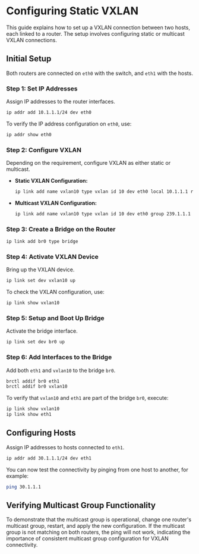 # Configuring Static VXLAN

This guide explains how to set up a VXLAN connection between two hosts, each linked to a router. The setup involves configuring static or multicast VXLAN connections.

## Initial Setup

Both routers are connected on `eth0` with the switch, and `eth1` with the hosts.

### Step 1: Set IP Addresses

Assign IP addresses to the router interfaces.

```bash
ip addr add 10.1.1.1/24 dev eth0
```

To verify the IP address configuration on `eth0`, use:

```bash
ip addr show eth0
```

### Step 2: Configure VXLAN

Depending on the requirement, configure VXLAN as either static or multicast.

- **Static VXLAN Configuration:**

  ```bash
  ip link add name vxlan10 type vxlan id 10 dev eth0 local 10.1.1.1 remote 10.1.1.2 dstport 4789
  ```

- **Multicast VXLAN Configuration:**

  ```bash
  ip link add name vxlan10 type vxlan id 10 dev eth0 group 239.1.1.1 dstport 4789
  ```

### Step 3: Create a Bridge on the Router

```bash
ip link add br0 type bridge
```

### Step 4: Activate VXLAN Device

Bring up the VXLAN device.

```bash
ip link set dev vxlan10 up
```

To check the VXLAN configuration, use:

```bash
ip link show vxlan10
```

### Step 5: Setup and Boot Up Bridge

Activate the bridge interface.

```bash
ip link set dev br0 up
```

### Step 6: Add Interfaces to the Bridge

Add both `eth1` and `vxlan10` to the bridge `br0`.

```bash
brctl addif br0 eth1
brctl addif br0 vxlan10
```

To verify that `vxlan10` and `eth1` are part of the bridge `br0`, execute:

```bash
ip link show vxlan10
ip link show eth1
```

## Configuring Hosts

Assign IP addresses to hosts connected to `eth1`.

```bash
ip addr add 30.1.1.1/24 dev eth1
```

You can now test the connectivity by pinging from one host to another, for example:

```bash
ping 30.1.1.1
```

## Verifying Multicast Group Functionality

To demonstrate that the multicast group is operational, change one router's multicast group, restart, and apply the new configuration. If the multicast group is not matching on both routers, the ping will not work, indicating the importance of consistent multicast group configuration for VXLAN connectivity.
